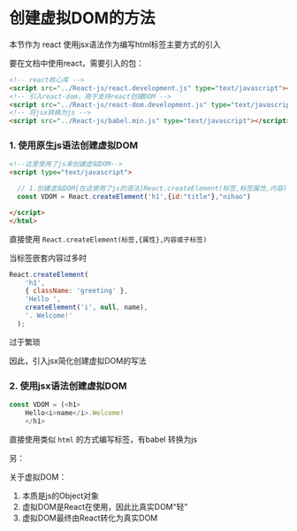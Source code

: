 # 创建虚拟DOM的方法

本节作为 react 使用jsx语法作为编写html标签主要方式的引入

要在文档中使用react，需要引入的包：

```html
<!-- react核心库 -->
<script src="../React-js/react.development.js" type="text/javascript"></script>
<!-- 引入react-dom，用于支持react创建DOM -->
<script src="../React-js/react-dom.development.js" type="text/javascript"></script>
<!-- 将jsx转换为js -->
<script src="../React-js/babel.min.js" type="text/javascript"></script>
```

### 1. 使用原生js语法创建虚拟DOM

```html
<!--这里使用了js来创建虚拟DOM-->
<script type="text/javascript">

  // 1.创建虚拟DOM[在这使用了js的语法]React.createElement(标签,标签属性,内容)
  const VDOM = React.createElement('h1',{id:"title"},"nihao")

</script>
</html>
```

直接使用 `React.createElement(标签,{属性},内容或子标签)`

当标签嵌套内容过多时

```js
React.createElement(
    'h1',
    { className: 'greeting' },
    'Hello ',
    createElement('i', null, name),
    '. Welcome!'
  );
```

过于繁琐

因此，引入jsx简化创建虚拟DOM的写法

### 2. 使用jsx语法创建虚拟DOM

```js
const VDOM = (<h1>
	Hello<i>name</i>.Welcome!
	</h1>
```

直接使用类似  `html` 的方式编写标签，有babel 转换为js

另：

关于虚拟DOM：

1. 本质是js的Object对象
2. 虚拟DOM是React在使用，因此比真实DOM“轻”
3. 虚拟DOM最终由React转化为真实DOM
